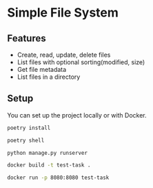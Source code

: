# Simple File System

## Features

- Create, read, update, delete files
- List files with optional sorting(modified, size)
- Get file metadata
- List files in a directory

## Setup

You can set up the project locally or with Docker.

```bash
poetry install
```
```bash
poetry shell
```
```bash
python manage.py runserver
```

```bash
docker build -t test-task .
```
```bash
docker run -p 8080:8080 test-task
```
